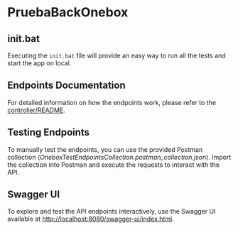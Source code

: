 # PruebaBackOnebox

## init.bat
Executing the `init.bat` file will provide an easy way to run all the tests and start the app on local.

## Endpoints Documentation
For detailed information on how the endpoints work, please refer to the [controller/README](controller/README.md).

## Testing Endpoints
To manually test the endpoints, you can use the provided Postman collection (*OneboxTestEndpointsCollection.postman_collection.json*). Import the collection into Postman and execute the requests to interact with the API.

## Swagger UI
To explore and test the API endpoints interactively, use the Swagger UI available at [http://localhost:8080/swagger-ui/index.html](http://localhost:8080/swagger-ui/index.html).